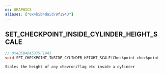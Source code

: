 ```yaml
---
ns: GRAPHICS
aliases: ["0x4b5b4da5d79f1943"]
---
```

## SET_CHECKPOINT_INSIDE_CYLINDER_HEIGHT_SCALE

```c
// 0x4B5B4DA5D79F1943
void SET_CHECKPOINT_INSIDE_CYLINDER_HEIGHT_SCALE(Checkpoint checkpoint, float insideCylinderHeightScale);
```

```
Scales the height of any chevron/flag etc inside a cylinder
```

